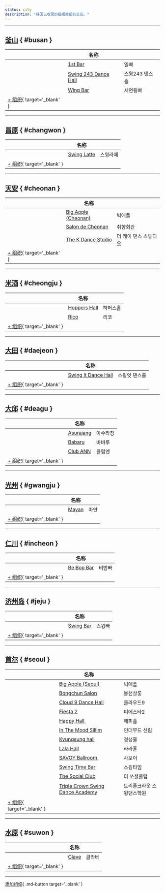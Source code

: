 ```yaml
---
status: city
description: "韩国已收录的摇摆舞组织总览。"
---
```


---

## <a id=busan></a>[釜山](#busan) { #busan }

| | 名称 | |
| --- | --- | --- |
| | [1st Bar](1st-bar.md) | 일빠 |
| | [Swing 243 Dance Hall](swing-243-dance-hall.md) | 스윙243 댄스홀 |
| | [Wing Bar](wing-bar.md) | 서면윙빠 |
| [+ 组织](https://github.com/swingdance/orgs/issues/new?assignees=&labels=add+org&projects=&template=02-add_entity.yml&title=%5Bkr%5D%20%3CName%3E&region=kr&province=Busan&city=Busan){ target='_blank' }

---

## <a id=changwon></a>[昌原](#changwon) { #changwon }

| | 名称 | |
| --- | --- | --- |
| | [Swing Latte](swing-latte.md) | 스윙라떼 |
| [+ 组织](https://github.com/swingdance/orgs/issues/new?assignees=&labels=add+org&projects=&template=02-add_entity.yml&title=%5Bkr%5D%20%3CName%3E&region=kr&province=Changwon&city=Changwon){ target='_blank' }

---

## <a id=cheonan></a>[天安](#cheonan) { #cheonan }

| | 名称 | |
| --- | --- | --- |
| | [Big Apple (Cheonan)](big-apple-cheonan.md) | 빅애플 |
| | [Salon de Cheonan](salon-de-cheonan.md) | 취향회관 |
| | [The K Dance Studio](the-k-dance-studio.md) | 더 케이 댄스 스튜디오 |
| [+ 组织](https://github.com/swingdance/orgs/issues/new?assignees=&labels=add+org&projects=&template=02-add_entity.yml&title=%5Bkr%5D%20%3CName%3E&region=kr&province=Cheonan&city=Cheonan){ target='_blank' }

---

## <a id=cheongju></a>[米酒](#cheongju) { #cheongju }

| | 名称 | |
| --- | --- | --- |
| | [Hoppers Hall](hoppers-hall.md) | 하퍼스홀 |
| | [Rico](rico.md) | 리코 |
| [+ 组织](https://github.com/swingdance/orgs/issues/new?assignees=&labels=add+org&projects=&template=02-add_entity.yml&title=%5Bkr%5D%20%3CName%3E&region=kr&province=Cheongju&city=Cheongju){ target='_blank' }

---

## <a id=daejeon></a>[大田](#daejeon) { #daejeon }

| | 名称 | |
| --- | --- | --- |
| | [Swing It Dance Hall](swing-it-dance-hall.md) | 스윙잇 댄스홀 |
| [+ 组织](https://github.com/swingdance/orgs/issues/new?assignees=&labels=add+org&projects=&template=02-add_entity.yml&title=%5Bkr%5D%20%3CName%3E&region=kr&province=Daejeon&city=Daejeon){ target='_blank' }

---

## <a id=deagu></a>[大邱](#deagu) { #deagu }

| | 名称 | |
| --- | --- | --- |
| | [Asurajang](asurajang.md) | 아수라장 |
| | [Babaru](babaru.md) | 바바루 |
| | [Club ANN](club-ann.md) | 클럽엔 |
| [+ 组织](https://github.com/swingdance/orgs/issues/new?assignees=&labels=add+org&projects=&template=02-add_entity.yml&title=%5Bkr%5D%20%3CName%3E&region=kr&province=Deagu&city=Deagu){ target='_blank' }

---

## <a id=gwangju></a>[光州](#gwangju) { #gwangju }

| | 名称 | |
| --- | --- | --- |
| | [Mayan](mayan.md) | 마얀 |
| [+ 组织](https://github.com/swingdance/orgs/issues/new?assignees=&labels=add+org&projects=&template=02-add_entity.yml&title=%5Bkr%5D%20%3CName%3E&region=kr&province=Gwangju&city=Gwangju){ target='_blank' }

---

## <a id=incheon></a>[仁川](#incheon) { #incheon }

| | 名称 | |
| --- | --- | --- |
| | [Be Bop Bar](be-bop-bar.md) | 비밥빠 |
| [+ 组织](https://github.com/swingdance/orgs/issues/new?assignees=&labels=add+org&projects=&template=02-add_entity.yml&title=%5Bkr%5D%20%3CName%3E&region=kr&province=Incheon&city=Incheon){ target='_blank' }

---

## <a id=jeju></a>[济州岛](#jeju) { #jeju }

| | 名称 | |
| --- | --- | --- |
| | [Swing Bar](swing-bar.md) | 스윙빠 |
| [+ 组织](https://github.com/swingdance/orgs/issues/new?assignees=&labels=add+org&projects=&template=02-add_entity.yml&title=%5Bkr%5D%20%3CName%3E&region=kr&province=Jeju&city=Jeju){ target='_blank' }

---

## <a id=seoul></a>[首尔](#seoul) { #seoul }

| | 名称 | |
| --- | --- | --- |
| | [Big Apple (Seoul)](big-apple-seoul.md) | 빅애플 |
| | [Bongchun Salon](bongchun-salon.md) | 봉천살롱 |
| | [Cloud 9 Dance Hall](cloud-9-dance-hall.md) | 클라우드9 |
| | [Fiesta 2](fiesta-2.md) | 피에스타2 |
| | [Happy Hall ](happy-hall.md) | 해피홀 |
| | [In The Mood Sillim](in-the-mood-sillim.md) | 인더무드 신림 |
| | [Kyungsung hall](kyungsung-hall.md) | 경성홀 |
| | [Lala Hall](lala-hall.md) | 라라홀 |
| | [SAVOY Ballroom ](savoy-ballroom.md) | 사보이 |
| | [Swing Time Bar](swing-time-bar.md) | 스윙타임 |
| | [The Social Club](the-social-club.md) | 더 쏘셜클럽 |
| | [Triple Crown Swing Dance Academy](triple-crown.md) | 트리플크라운 스윙댄스학원 |
| [+ 组织](https://github.com/swingdance/orgs/issues/new?assignees=&labels=add+org&projects=&template=02-add_entity.yml&title=%5Bkr%5D%20%3CName%3E&region=kr&province=Seoul&city=Seoul){ target='_blank' }

---

## <a id=suwon></a>[水原](#suwon) { #suwon }

| | 名称 | |
| --- | --- | --- |
| | [Clave](clave.md) | 클라베 |
| [+ 组织](https://github.com/swingdance/orgs/issues/new?assignees=&labels=add+org&projects=&template=02-add_entity.yml&title=%5Bkr%5D%20%3CName%3E&region=kr&province=Suwon&city=Suwon){ target='_blank' }

---

[添加组织](https://github.com/swingdance/orgs/issues/new?assignees=&labels=add+org&projects=&template=02-add_entity.yml&title=%5Bkr%5D%20%3CName%3E&region=kr&province=&city=){ .md-button target='_blank' }

